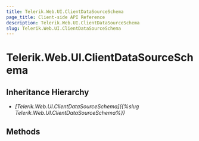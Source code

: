 ```yaml
---
title: Telerik.Web.UI.ClientDataSourceSchema
page_title: Client-side API Reference
description: Telerik.Web.UI.ClientDataSourceSchema
slug: Telerik.Web.UI.ClientDataSourceSchema
---
```


# Telerik.Web.UI.ClientDataSourceSchema  

## Inheritance Hierarchy

* *[Telerik.Web.UI.ClientDataSourceSchema]({%slug Telerik.Web.UI.ClientDataSourceSchema%})*

## Methods



